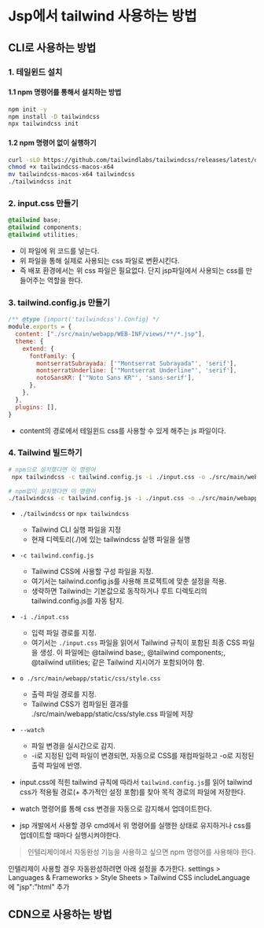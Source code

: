 # Jsp에서 tailwind 사용하는 방법


## CLI로 사용하는 방법

### 1. 테일윈드 설치

#### 1.1 npm 명령어를 통해서 설치하는 방법
```bash
npm init -y 
npm install -D tailwindcss
npx tailwindcss init
```

#### 1.2 npm 명령어 없이 실행하기
```bash
curl -sLO https://github.com/tailwindlabs/tailwindcss/releases/latest/download/tailwindcss-macos-x64
chmod +x tailwindcss-macos-x64
mv tailwindcss-macos-x64 tailwindcss
./tailwindcss init
```

### 2. input.css 만들기
```css
@tailwind base;
@tailwind components;
@tailwind utilities;
```
- 이 파일에 위 코드를 넣는다.
- 위 파일을 통해 실제로 사용되는 css 파일로 변환시킨다.
- 즉 배포 환경에서는 위 css 파일은 필요없다. 단지 jsp파일에서 사용되는 css를 만들어주는 역할을 한다.

### 3. tailwind.config.js 만들기
```js
/** @type {import('tailwindcss').Config} */
module.exports = {
  content: ["./src/main/webapp/WEB-INF/views/**/*.jsp"],
  theme: {
    extend: {
      fontFamily: {
        montserratSubrayada: ['"Montserrat Subrayada"', 'serif'],
        montserratUnderline: ['"Montserrat Underline"', 'serif'],
        notoSansKR: ['"Noto Sans KR"', 'sans-serif'],
      },
    },
  },
  plugins: [],
}
```
- content의 경로에서 테일윈드 css를 사용할 수 있게 해주는 js 파일이다.

### 4. Tailwind 빌드하기
```bash
# npm으로 설치했다면 이 명령어
 npx tailwindcss -c tailwind.config.js -i ./input.css -o ./src/main/webapp/static/css/style.css --watch

# npm없이 설치했다면 이 명령어
./tailwindcss -c tailwind.config.js -i ./input.css -o ./src/main/webapp/static/css/style.css --watch
```
- `./tailwindcss` or `npx tailwindcss`
  - Tailwind CLI 실행 파일을 지정
  - 현재 디렉토리(./)에 있는 tailwindcss 실행 파일을 실행
- `-c tailwind.config.js`
  - Tailwind CSS에 사용할 구성 파일을 지정.
  - 여기서는 tailwind.config.js를 사용해 프로젝트에 맞춘 설정을 적용.
  - 생략하면 Tailwind는 기본값으로 동작하거나 루트 디렉토리의 tailwind.config.js를 자동 탐지.
- `-i ./input.css`
  - 입력 파일 경로를 지정.
  - 여기서는 `./input.css` 파일을 읽어서 Tailwind 규칙이 포함된 최종 CSS 파일을 생성.
  이 파일에는 @tailwind base;, @tailwind components;, @tailwind utilities; 같은 Tailwind 지시어가 포함되어야 함.
- `o ./src/main/webapp/static/css/style.css`
  - 출력 파일 경로를 지정. 
  - Tailwind CSS가 컴파일된 결과를 ./src/main/webapp/static/css/style.css 파일에 저장
- `--watch`
  - 파일 변경을 실시간으로 감지.
  - -i로 지정된 입력 파일이 변경되면, 자동으로 CSS를 재컴파일하고 -o로 지정된 출력 파일에 반영. 

- input.css에 적힌 tailwind 규칙에 따라서 `tailwind.config.js`를 읽어 tailwind css가 적용될 경로(+ 추가적인 설정 포함)를 찾아 목적 경로의 파일에 저장한다. 
- watch 명령어를 통해 css 변경을 자동으로 감지해서 업데이트한다.
- jsp 개발에서 사용할 경우 cmd에서 위 명령어를 실행한 상태로 유지하거나 css를 업데이트할 때마다 실행시켜야한다.


> 인텔리제이에서 자동완성 기능을 사용하고 싶으면 npm 명령어를 사용해야 한다.

인텔리제이 사용할 경우 자동완성하려면 아래 설정을 추가한다.
settings > Languages & Frameworks > Style Sheets > Tailwind CSS
includeLanguage에  "jsp":"html" 추가
## CDN으로 사용하는 방법
